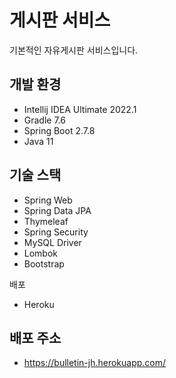 # 게시판 서비스

기본적인 자유게시판 서비스입니다.

## 개발 환경

* Intellij IDEA Ultimate 2022.1
* Gradle 7.6
* Spring Boot 2.7.8
* Java 11

## 기술 스택

* Spring Web
* Spring Data JPA
* Thymeleaf
* Spring Security
* MySQL Driver
* Lombok
* Bootstrap

배포
* Heroku

## 배포 주소

* https://bulletin-jh.herokuapp.com/
